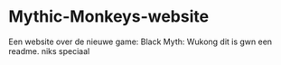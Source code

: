 # Mythic-Monkeys-website
Een website over de nieuwe game: Black Myth: Wukong
dit is gwn een readme. niks speciaal

